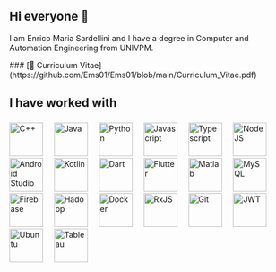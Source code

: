 ## Hi everyone 👋

<p align="left">I am Enrico Maria Sardellini and I have a degree in Computer and Automation Engineering from UNIVPM.</p>
### [📄 Curriculum Vitae](https://github.com/Ems01/Ems01/blob/main/Curriculum_Vitae.pdf)

###

<h2 align="left">I have worked with</h2>

###

<div align="left">
  <img src="https://cdn.jsdelivr.net/gh/devicons/devicon/icons/cplusplus/cplusplus-original.svg" height="60rem" title="C++"  />
  <img width="12" />
  <img src="https://cdn.jsdelivr.net/gh/devicons/devicon/icons/java/java-original.svg" height="60rem" title="Java"  />
  <img width="12" />
  <img src="https://cdn.jsdelivr.net/gh/devicons/devicon/icons/python/python-original.svg" height="60rem" title="Python"  />
  <img width="12" />
  <img src="https://cdn.jsdelivr.net/gh/devicons/devicon/icons/javascript/javascript-original.svg" height="60rem" title="Javascript"  />
  <img width="12" />
  <img src="https://cdn.jsdelivr.net/gh/devicons/devicon/icons/typescript/typescript-original.svg" height="60rem" title="Typescript"  />
  <img width="12" />
  <img src="https://cdn.jsdelivr.net/gh/devicons/devicon/icons/nodejs/nodejs-original.svg" height="60rem" title="NodeJS"  />
  <img width="12" />
  <img src="https://cdn.jsdelivr.net/gh/devicons/devicon/icons/androidstudio/androidstudio-original.svg" height="60rem" title="Android Studio"  />
  <img width="12" />
  <img src="https://cdn.jsdelivr.net/gh/devicons/devicon/icons/kotlin/kotlin-original.svg" height="60rem" title="Kotlin"  />
  <img width="12" />
  <img src="https://cdn.jsdelivr.net/gh/devicons/devicon/icons/dart/dart-original.svg" height="60rem" title="Dart"  />
  <img width="12" />
  <img src="https://cdn.jsdelivr.net/gh/devicons/devicon/icons/flutter/flutter-original.svg" height="60rem" title="Flutter"  />
  <img width="12" />
  <img src="https://cdn.jsdelivr.net/gh/devicons/devicon/icons/matlab/matlab-original.svg" height="60rem" title="Matlab"  />
  <img width="12" />
  <img src="https://cdn.jsdelivr.net/gh/devicons/devicon/icons/mysql/mysql-original.svg" height="60rem" title="MySQL"  />
  <img width="12" />
  <img src="https://upload.wikimedia.org/wikipedia/commons/f/fd/Firebase_Logo_%28No_wordmark%29_%282024-%29.svg" height="60rem" title="Firebase"  />
  <img width="12" />
  <img src="https://cdn.jsdelivr.net/gh/devicons/devicon/icons/hadoop/hadoop-original.svg" height="60rem" title="Hadoop"  />
  <img width="12" />
  <img src="https://cdn.jsdelivr.net/gh/devicons/devicon/icons/docker/docker-original.svg" height="60rem" title="Docker"  />
  <img width="12" />
  <img src="https://cdn.jsdelivr.net/gh/devicons/devicon/icons/rxjs/rxjs-original.svg" height="60rem" title="RxJS"  />
  <img width="12" />
  <img src="https://upload.wikimedia.org/wikipedia/commons/thumb/3/3f/Git_icon.svg/2048px-Git_icon.svg.png" height="60rem" title="Git"  />
  <img width="12" />
  <img src="https://jwt.io/img/pic_logo.svg" height="60rem" title="JWT"  />
  <img width="12" />
  <img src="https://upload.wikimedia.org/wikipedia/commons/9/9e/UbuntuCoF.svg" height="60rem" title="Ubuntu"  />
  <img width="12" />
  <img src="https://cdn.worldvectorlogo.com/logos/tableau-software.svg" height="60rem" title="Tableau">
</div>
